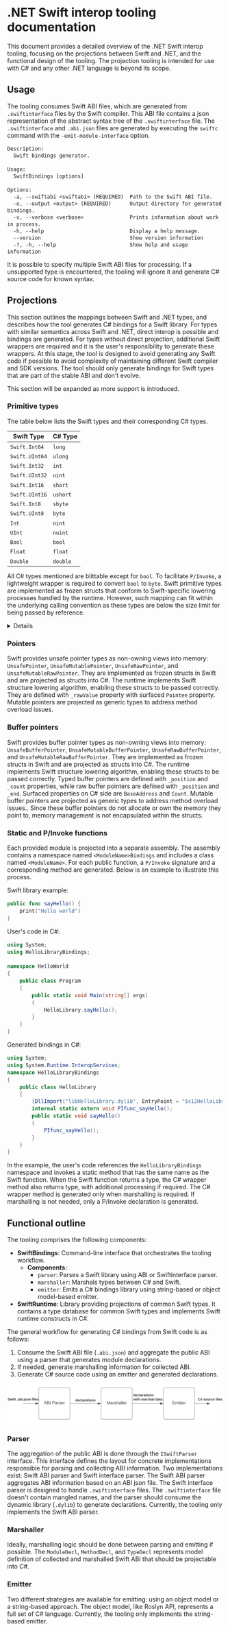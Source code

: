 # .NET Swift interop tooling documentation

This document provides a detailed overview of the .NET Swift interop tooling, focusing on the projections between Swift and .NET, and the functional design of the tooling. The projection tooling is intended for use with C# and any other .NET language is beyond its scope.

## Usage

The tooling consumes Swift ABI files, which are generated from `.swiftinterface` files by the Swift compiler. This ABI file contains a json representation of the abstract syntax tree of the `.swiftinterface` file. The `.swiftinterface` and `.abi.json` files are generated by executing the `swiftc` command with the `-emit-module-interface` option.

```
Description:
  Swift bindings generator.

Usage:
  SwiftBindings [options]

Options:
  -a, --swiftabi <swiftabi> (REQUIRED)  Path to the Swift ABI file.
  -o, --output <output> (REQUIRED)      Output directory for generated bindings.
  -v, --verbose <verbose>               Prints information about work in process.
  -h, --help                            Display a help message.
  --version                             Show version information
  -?, -h, --help                        Show help and usage information
```

It is possible to specify multiple Swift ABI files for processing. If a unsupported type is encountered, the tooling will ignore it and generate C# source code for known syntax.

## Projections

This section outlines the mappings between Swift and .NET types, and describes how the tool generates C# bindings for a Swift library. For types with similar semantics across Swift and .NET, direct interop is possible and bindings are generated. For types without direct projection, additional Swift wrappers are required and it is the user's responsibility to generate these wrappers. At this stage, the tool is designed to avoid generating any Swift code if possible to avoid complexity of maintaining different Swift compiler and SDK versions. The tool should only generate bindings for Swift types that are part of the stable ABI and don't evolve.

This section will be expanded as more support is introduced.

### Primitive types

The table below lists the Swift types and their corresponding C# types.

| Swift Type                      | C# Type  |
| ------------------------------- | -------- |
| `Swift.Int64`                   | `long`   |
| `Swift.UInt64`                  | `ulong`  |
| `Swift.Int32`                   | `int`    |
| `Swift.UInt32`                  | `uint`   |
| `Swift.Int16`                   | `short`  |
| `Swift.UInt16`                  | `ushort` |
| `Swift.Int8`                    | `sbyte`  |
| `Swift.UInt8`                   | `byte`   |
| `Int`                           | `nint`   |
| `UInt`                          | `nuint`  |
| `Bool`                          | `bool`   |
| `Float`                         | `float`  |
| `Double`                        | `double` |

All C# types mentioned are blittable except for `bool`. To facilitate `P/Invoke`, a lightweight wrapper is required to convert `bool` to `byte`. Swift primitive types are implemented as frozen structs that conform to Swift-specific lowering processes handled by the runtime. However, such mapping can fit within the underlying calling convention as these types are below the size limit for being passed by reference.

<details>
The Swift type database is an XML-based file format used for describing primitive data types with the following structure:

```xml
<?xml version="1.0" encoding="utf-8"?>
<swifttypedatabase version="1.0">
    <entities>
        <!-- Individual entities describing Swift data types with C# projections -->
    </entities>
</swifttypedatabase>
```
#### Elements

##### `entities`
- **Description:** Container for individual data type entities.
- **Child Elements:**
    - `entity`: Represents a specific data type in Swift.
        - **Attributes:**
        - `managedNameSpace`: Specifies the managed namespace of the data type.
        - `managedTypeName`: Specifies the managed type name of the data type.
        - **Child Elements:**
        - `typedeclaration`: Represents the declaration of the Swift type.
            - **Attributes:**
            - `kind`: Specifies the kind of type declaration.
            - `name`: Specifies the name of the Swift type.
            - `module`: Specifies the module of the Swift type.
</details>

### Pointers

Swift provides unsafe pointer types as non-owning views into memory: `UnsafePointer`, `UnsafeMutablePointer`, `UnsafeRawPointer`, and `UnsafeMutableRawPointer`. They are implemented as frozen structs in Swift and are projected as structs into C#. The runtime implements Swift structure lowering algorithm, enabling these structs to be passed correctly. They are defined with `_rawValue` property with surfaced `Pointee` property. Mutable pointers are projected as generic types to address method overload issues.

### Buffer pointers

Swift provides buffer pointer types as non-owning views into memory: `UnsafeBufferPointer`, `UnsafeMutableBufferPointer`, `UnsafeRawBufferPointer`, and `UnsafeMutableRawBufferPointer`. They are implemented as frozen structs in Swift and are projected as structs into C#. The runtime implements Swift structure lowering algorithm, enabling these structs to be passed correctly. Typed buffer pointers are defined with `_position` and `_count` properties, while raw buffer pointers are defined with `_position` and `_end`. Surfaced properties on C# side are `BaseAddress` and `Count`. Mutable buffer pointers are projected as generic types to address method overload issues.. Since these buffer pointers do not allocate or own the memory they point to, memory management is not encapsulated within the structs.

### Static and P/Invoke functions

Each provided module is projected into a separate assembly. The assembly contains a namespace named `<ModuleName>Bindings` and includes a class named `<ModuleName>`. For each public function, a `P/Invoke` signature and a corresponding method are generated. Below is an example to illustrate this process.

Swift library example:
```swift
public func sayHello() {
    print("Hello world")
}
```

User's code in C#:
```csharp
using System;
using HelloLibraryBindings;

namespace HelloWorld
{
    public class Program
    {
        public static void Main(string[] args)
        {
            HelloLibrary.sayHello();
        }
    }
}
```

Generated bindings in C#:
```csharp
using System;
using System.Runtime.InteropServices;
namespace HelloLibraryBindings
{
    public class HelloLibrary
    {
        [DllImport("libHelloLibrary.dylib", EntryPoint = "$s12HelloLibrary03sayA0yyF")]
        internal static extern void PIfunc_sayHello();
        public static void sayHello()
        {
            PIfunc_sayHello();
        }
    }
}
```

In the example, the user's code references the `HelloLibraryBindings` namespace and invokes a static method that has the same name as the Swift function. When the Swift function returns a type, the C# wrapper method also returns type, with additional processing if required. The C# wrapper method is generated only when marshalling is required. If marshalling is not needed, only a P/Invoke declaration is generated.

## Functional outline

The tooling comprises the following components:
- **SwiftBindings**: Command-line interface that orchestrates the tooling workflow.
    - **Components:**
        - `parser`: Parses a Swift library using ABI or Swiftinterface parser.
        - `marshaller`: Marshals types between C# and Swift.
        - `emitter`: Emits a C# bindings library using string-based or object model-based emitter.
- **SwiftRuntime**: Library providing projections of common Swift types. It contains a type database for common Swift types and implements Swift runtime constructs in C#.

The general workflow for generating C# bindings from Swift code is as follows:
1. Consume the Swift ABI file (`.abi.json`) and aggregate the public ABI using a parser that generates module declarations.
2. If needed, generate marshalling information for collected ABI.
3. Generate C# source code using an emitter and generated declarations.

![Functional outline](functional-outline.svg)

### Parser

The aggregation of the public ABI is done through the `ISwiftParser` interface. This interface defines the layout for concrete implementations responsible for parsing and collecting ABI information. Two implementations exist: Swift ABI parser and Swift interface parser. The Swift ABI parser aggregates ABI information based on an ABI json file. The Swift interface parser is designed to handle `.swiftinterface` files. The `.swiftinterface` file doesn't contain mangled names, and the parser should consume the dynamic library (`.dylib`) to generate declarations. Currently, the tooling only implements the Swift ABI parser.

### Marshaller

Ideally, marshalling logic should be done between parsing and emitting if possible. The `ModuleDecl`, `MethodDecl`, and `TypeDecl` represents model definition of collected and marshalled Swift ABI that should be projectable into C#.

### Emitter

Two different strategies are available for emitting: using an object model or a string-based approach. The object model, like Roslyn API, represents a full set of C# language. Currently, the tooling only implements the string-based emitter.
